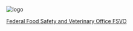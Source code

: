 ![logo](https://github.com/BLV-OSAV-USAV/.github/assets/10924680/2a4f814f-2c2a-4b1f-9811-eef3efa553ad)

[Federal Food Safety and Veterinary Office FSVO](https://www.blv.admin.ch/blv/en/home.html)
